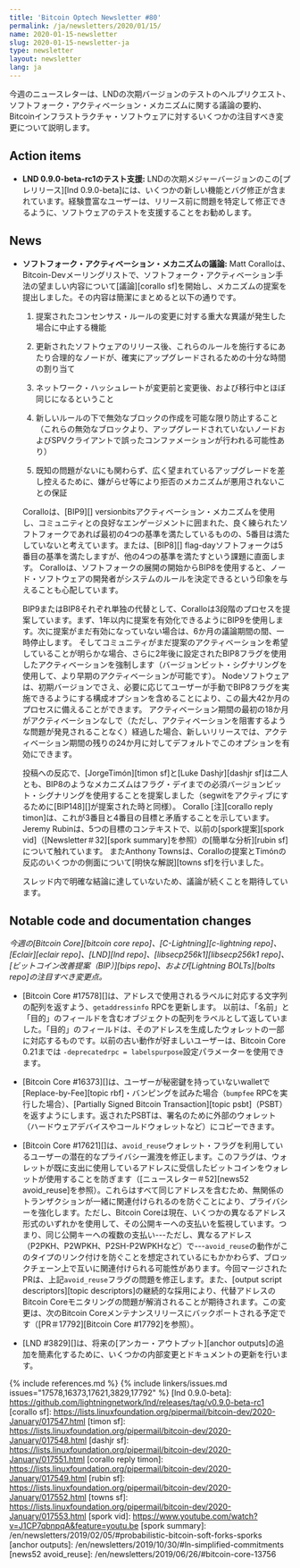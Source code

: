 ```yaml
---
title: 'Bitcoin Optech Newsletter #80'
permalink: /ja/newsletters/2020/01/15/
name: 2020-01-15-newsletter
slug: 2020-01-15-newsletter-ja
type: newsletter
layout: newsletter
lang: ja
---
```

今週のニュースレターは、LNDの次期バージョンのテストのヘルプリクエスト、
ソフトフォーク・アクティベーション・メカニズムに関する議論の要約、Bitcoinインフラストラクチャ・ソフトウェアに対するいくつかの注目すべき変更について説明します。

## Action items

- **LND 0.9.0-beta-rc1のテスト支援:** LNDの次期メジャーバージョンのこの[プレリリース][lnd 0.9.0-beta]には、いくつかの新しい機能とバグ修正が含まれています。経験豊富なユーザーは、リリース前に問題を特定して修正できるように、ソフトウェアのテストを支援することをお勧めします。

## News

- **<!--discussion-of-soft-fork-activation-mechanisms-->ソフトフォーク・アクティベーション・メカニズムの議論:** Matt Coralloは、Bitcoin-Devメーリングリストで、ソフトフォーク・アクティベーション手法の望ましい内容について[議論][corallo sf]を開始し、メカニズムの提案を提出しました。その内容は簡潔にまとめると以下の通りです。

    1. 提案されたコンセンサス・ルールの変更に対する重大な異議が発生した場合に中止する機能

    2. 更新されたソフトウェアのリリース後、これらのルールを施行するにあたり合理的なノードが、確実にアップグレードされるための十分な時間の割り当て

    3. ネットワーク・ハッシュレートが変更前と変更後、および移行中とほぼ同じになるということ

    4. 新しいルールの下で無効なブロックの作成を可能な限り防止すること（これらの無効なブロックより、アップグレードされていないノードおよびSPVクライアントで誤ったコンファメーションが行われる可能性あり）

    5. 既知の問題がないにも関わらず、広く望まれているアップグレードを差し控えるために、嫌がらせ等により拒否のメカニズムが悪用されないことの保証

    Coralloは、[BIP9][] versionbitsアクティベーション・メカニズムを使用し、コミュニティとの良好なエンゲージメントに囲まれた、良く練られたソフトフォークであれば最初の4つの基準を満たしているものの、5番目は満たしていないと考えています。または、[BIP8][] flag-dayソフトフォークは5番目の基準を満たしますが、他の4つの基準を満たすという課題に直面します。 Coralloは、ソフトフォークの展開の開始からBIP8を使用すると、ノード・ソフトウェアの開発者がシステムのルールを決定できるという印象を与えることも心配しています。

    BIP9またはBIP8それぞれ単独の代替として、Coralloは3段階のプロセスを提案しています。まず、1年以内に提案を有効化できるようにBIP9を使用します。次に提案がまだ有効になっていない場合は、6か月の議論期間の間、一時停止します。 そしてコミュニティがまだ提案のアクティベーションを希望していることが明らかな場合、さらに2年後に設定されたBIP8フラグを使用したアクティベーションを強制します（バージョンビット・シグナリングを使用して、より早期のアクティベーションが可能です）。 Nodeソフトウェアは、初期バージョンでさえ、必要に応じてユーザーが手動でBIP8フラグを実施できるようにする構成オプションを含めることにより、この最大42か月のプロセスに備えることができます。 アクティベーション期間の最初の18か月がアクティベーションなしで（ただし、アクティベーションを阻害するような問題が発見されることなく）経過した場合、新しいリリースでは、アクティベーション期間の残りの24か月に対してデフォルトでこのオプションを有効にできます。

   投稿への反応で、[JorgeTimón][timon sf]と[Luke Dashjr][dashjr sf]は二人とも、BIP8のようなメカニズムはフラグ・デイまでの必須バージョンビット・シグナリングを使用することを提案しました（segwitをアクティブにするために[BIP148][]が提案された時と同様）。 Corallo [注][corallo reply timon]は、これが3番目と4番目の目標と矛盾することを示しています。Jeremy Rubinは、5つの目標のコンテキストで、以前の[spork提案][spork vid]（[Newsletter＃32][spork summary]を参照）の[簡単な分析][rubin sf]について触れています。 またAnthony Townsは、Coralloの提案とTimónの反応のいくつかの側面について[明快な解説][towns sf]を行いました。

    スレッド内で明確な結論に達していないため、議論が続くことを期待しています。

## Notable code and documentation changes

*今週の[Bitcoin Core][bitcoin core repo]、[C-Lightning][c-lightning repo]、[Eclair][eclair repo]、[LND][lnd repo]、[libsecp256k1][libsecp256k1 repo]、[ビットコイン改善提案（BIP）][bips repo]、および[Lightning BOLTs][bolts repo]の注目すべき変更点。*

- [Bitcoin Core #17578][]は、アドレスで使用されるラベルに対応する文字列の配列を返すよう、`getaddressinfo` RPCを更新します。 以前は、「名前」と「目的」のフィールドを含むオブジェクトの配列をラベルとして返していました。「目的」のフィールドは、そのアドレスを生成したウォレットの一部に対応するものです。以前の古い動作が好ましいユーザーは、Bitcoin Core 0.21までは `-deprecatedrpc = labelspurpose`設定パラメーターを使用できます。

- [Bitcoin Core #16373][]は、ユーザーが秘密鍵を持っていないwalletで[Replace-by-Fee][topic rbf]・バンピングを試みた場合（`bumpfee` RPCを実行した場合）、[Partially Signed Bitcoin Transaction][topic psbt]（PSBT）を返すようにします。返されたPSBTは、署名のために外部のウォレット（ハードウェアデバイスやコールドウォレットなど）にコピーできます。

- [Bitcoin Core #17621][]は、`avoid_reuse`ウォレット・フラグを利用しているユーザーの潜在的なプライバシー漏洩を修正します。このフラグは、ウォレットが既に支出に使用しているアドレスに受信したビットコインをウォレットが使用することを防ぎます（[ニュースレター＃52][news52 avoid_reuse]を参照）。これらはすべて同じアドレスを含むため、無関係のトランザクションが一緒に関連付けられるのを防ぐことにより、プライバシーを強化します。ただし、Bitcoin Coreは現在、いくつかの異なるアドレス形式のいずれかを使用して、その公開キーへの支払いを監視しています。つまり、同じ公開キーへの複数の支払い---ただし、異なるアドレス（P2PKH、P2WPKH、P2SH-P2WPKHなど）で---`avoid_reuse`の動作がこのタイプのリンク付けを防ぐことを想定されているにもかかわらず、ブロックチェーン上で互いに関連付けられる可能性があります。今回マージされたPRは、上記`avoid_reuse`フラグの問題を修正します。また、[output script descriptors][topic descriptors]の継続的な採用により、代替アドレスのBitcoin Coreモニタリングの問題が解消されることが期待されます。この変更は、次のBitcoin Coreメンテナンスリリースにバックポートされる予定です（[PR＃17792][Bitcoin Core #17792]を参照）。

- [LND #3829][]は、将来の[アンカー・アウトプット][anchor outputs]の追加を簡素化するために、いくつかの内部変更とドキュメントの更新を行います。

{% include references.md %}
{% include linkers/issues.md issues="17578,16373,17621,3829,17792" %}
[lnd 0.9.0-beta]: https://github.com/lightningnetwork/lnd/releases/tag/v0.9.0-beta-rc1
[corallo sf]: https://lists.linuxfoundation.org/pipermail/bitcoin-dev/2020-January/017547.html
[timon sf]: https://lists.linuxfoundation.org/pipermail/bitcoin-dev/2020-January/017548.html
[dashjr sf]: https://lists.linuxfoundation.org/pipermail/bitcoin-dev/2020-January/017551.html
[corallo reply timon]: https://lists.linuxfoundation.org/pipermail/bitcoin-dev/2020-January/017549.html
[rubin sf]: https://lists.linuxfoundation.org/pipermail/bitcoin-dev/2020-January/017552.html
[towns sf]: https://lists.linuxfoundation.org/pipermail/bitcoin-dev/2020-January/017553.html
[spork vid]: https://www.youtube.com/watch?v=J1CP7qbnpqA&feature=youtu.be
[spork summary]: /en/newsletters/2019/02/05/#probabilistic-bitcoin-soft-forks-sporks
[anchor outputs]: /en/newsletters/2019/10/30/#ln-simplified-commitments
[news52 avoid_reuse]: /en/newsletters/2019/06/26/#bitcoin-core-13756
